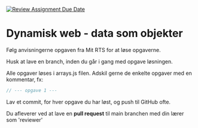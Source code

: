 [![Review Assignment Due Date](https://classroom.github.com/assets/deadline-readme-button-22041afd0340ce965d47ae6ef1cefeee28c7c493a6346c4f15d667ab976d596c.svg)](https://classroom.github.com/a/VsLzdWWl)
# Dynamisk web - data som objekter

Følg anvisningerne opgaven fra Mit RTS for at løse opgaverne.

Husk at lave en branch, inden du går i gang med opgave løsningen.

Alle opgaver løses i arrays.js filen. 
Adskil gerne de enkelte opgaver med en kommentar, fx: 
```js
// --- opgave 1 ---
```

Lav et commit, for hver opgave du har løst, og push til GitHub ofte.

Du afleverer ved at lave en **pull request** til main branchen med din lærer som 'reviewer'
